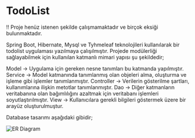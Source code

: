# TodoList

!! Proje henüz istenen şekilde çalışmamaktadır ve birçok eksiği bulunmaktadır.

Spring Boot, Hibernate, Mysql ve Tyhmeleaf teknolojileri kullanılarak bir todolist uygulaması yazılmaya çalışılmıştır.
Projede modülerliği sağlayabilmek için kullanılan katmanlı mimari yapısı şu şekildedir;

Model -> Uygulama için gereken nesne tanımları bu katmanda yapılmıştır.  Service -> Model katmanında tanımlanmış olan objeleri alma, oluşturma ve işleme gibi işlemler tanımlanmıştır.  Controller -> Verilerin gösterilme şartları, kullanımlarına ilişkin metotlar tanımlanmıştır.  Dao -> Diğer katmanların veritabanına olan bağımlılığını azaltmak için veritabanı işlemleri soyutlaştırılmıştır.  View -> Kullanıcılara gerekli bilgileri göstermek üzere bir arayüz oluşturulmuştur.

Database tasarımı aşağıdaki gibidir;

![ER Diagram](https://drive.google.com/file/d/1FR5FPa2KDnOyL9ACfSFuCpAsS0ru2cyv/view?usp=sharing)


